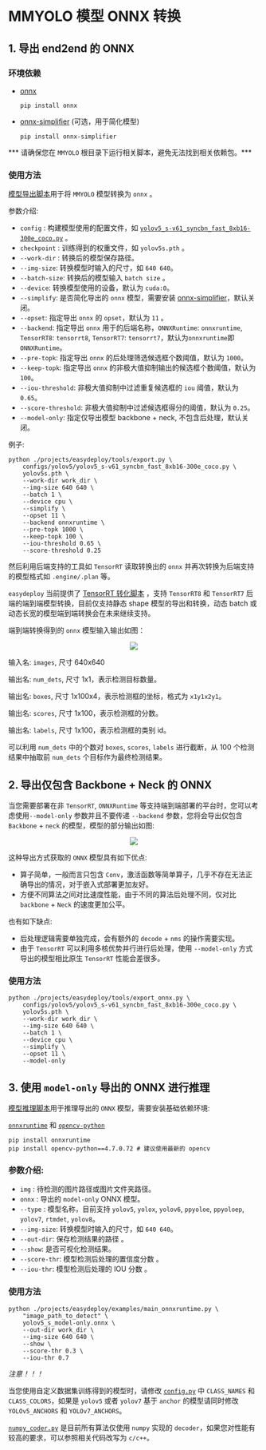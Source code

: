 # MMYOLO 模型 ONNX 转换

## 1. 导出 end2end 的 ONNX

### 环境依赖

- [onnx](https://github.com/onnx/onnx)

  ```shell
  pip install onnx
  ```

- [onnx-simplifier](https://github.com/daquexian/onnx-simplifier) (可选，用于简化模型)

  ```shell
  pip install onnx-simplifier
  ```

\*\*\* 请确保您在 `MMYOLO` 根目录下运行相关脚本，避免无法找到相关依赖包。\*\*\*

### 使用方法

[模型导出脚本](./projects/easydeploy/tools/export_onnx.py)用于将 `MMYOLO` 模型转换为 `onnx` 。

参数介绍:

- `config` : 构建模型使用的配置文件，如 [`yolov5_s-v61_syncbn_fast_8xb16-300e_coco.py`](./configs/yolov5/yolov5_s-v61_syncbn_fast_8xb16-300e_coco.py) 。
- `checkpoint` : 训练得到的权重文件，如 `yolov5s.pth` 。
- `--work-dir` : 转换后的模型保存路径。
- `--img-size`: 转换模型时输入的尺寸，如 `640 640`。
- `--batch-size`: 转换后的模型输入 `batch size` 。
- `--device`: 转换模型使用的设备，默认为 `cuda:0`。
- `--simplify`: 是否简化导出的 `onnx` 模型，需要安装 [onnx-simplifier](https://github.com/daquexian/onnx-simplifier)，默认关闭。
- `--opset`: 指定导出 `onnx` 的 `opset`，默认为 `11` 。
- `--backend`: 指定导出 `onnx` 用于的后端名称，`ONNXRuntime`: `onnxruntime`, `TensorRT8`: `tensorrt8`, `TensorRT7`: `tensorrt7`，默认为`onnxruntime`即 `ONNXRuntime`。
- `--pre-topk`: 指定导出 `onnx` 的后处理筛选候选框个数阈值，默认为 `1000`。
- `--keep-topk`: 指定导出 `onnx` 的非极大值抑制输出的候选框个数阈值，默认为 `100`。
- `--iou-threshold`: 非极大值抑制中过滤重复候选框的 `iou` 阈值，默认为 `0.65`。
- `--score-threshold`: 非极大值抑制中过滤候选框得分的阈值，默认为 `0.25`。
- `--model-only`: 指定仅导出模型 backbone + neck, 不包含后处理，默认关闭。

例子:

```shell
python ./projects/easydeploy/tools/export.py \
	configs/yolov5/yolov5_s-v61_syncbn_fast_8xb16-300e_coco.py \
	yolov5s.pth \
	--work-dir work_dir \
    --img-size 640 640 \
    --batch 1 \
    --device cpu \
    --simplify \
	--opset 11 \
	--backend onnxruntime \
	--pre-topk 1000 \
	--keep-topk 100 \
	--iou-threshold 0.65 \
	--score-threshold 0.25
```

然后利用后端支持的工具如 `TensorRT` 读取转换出的 `onnx` 并再次转换为后端支持的模型格式如 `.engine/.plan` 等。

`easydeploy` 当前提供了 [TensorRT 转化脚本](../tools/build_engine.py) ，支持 `TensorRT8` 和 `TensorRT7` 后端的端到端模型转换，目前仅支持静态 shape 模型的导出和转换，动态 batch 或动态长宽的模型端到端转换会在未来继续支持。

端到端转换得到的 `onnx` 模型输入输出如图：

<div align=center>
<img src="https://user-images.githubusercontent.com/92794867/232403745-101ca999-2003-46fa-bc5b-6b0eb2b2d41b.png"/>
</div>

输入名: `images`, 尺寸 640x640

输出名: `num_dets`, 尺寸 1x1，表示检测目标数量。

输出名: `boxes`, 尺寸 1x100x4，表示检测框的坐标，格式为 `x1y1x2y1`。

输出名: `scores`, 尺寸 1x100，表示检测框的分数。

输出名: `labels`, 尺寸 1x100，表示检测框的类别 id。

可以利用 `num_dets` 中的个数对 `boxes`, `scores`, `labels` 进行截断，从 100 个检测结果中抽取前 `num_dets` 个目标作为最终检测结果。

## 2. 导出仅包含 Backbone + Neck 的 ONNX

当您需要部署在非 `TensorRT`, `ONNXRuntime` 等支持端到端部署的平台时，您可以考虑使用`--model-only` 参数并且不要传递 `--backend` 参数，您将会导出仅包含 `Backbone` + `neck` 的模型，模型的部分输出如图:

<div align=center>
<img src="https://user-images.githubusercontent.com/92794867/232406169-40eee9fd-bc53-4fdc-bd37-d0e9033826f9.png"/>
</div>

这种导出方式获取的 `ONNX` 模型具有如下优点:

- 算子简单，一般而言只包含 `Conv`，激活函数等简单算子，几乎不存在无法正确导出的情况，对于嵌入式部署更加友好。
- 方便不同算法之间对比速度性能，由于不同的算法后处理不同，仅对比 `backbone` + `Neck` 的速度更加公平。

也有如下缺点:

- 后处理逻辑需要单独完成，会有额外的 `decode` + `nms` 的操作需要实现。
- 由于 `TensorRT` 可以利用多核优势并行进行后处理，使用 `--model-only` 方式导出的模型相比原生 `TensorRT` 性能会差很多。

### 使用方法

```shell
python ./projects/easydeploy/tools/export_onnx.py \
	configs/yolov5/yolov5_s-v61_syncbn_fast_8xb16-300e_coco.py \
	yolov5s.pth \
	--work-dir work_dir \
    --img-size 640 640 \
    --batch 1 \
    --device cpu \
    --simplify \
	--opset 11 \
	--model-only
```

## 3. 使用 `model-only` 导出的 ONNX 进行推理

[模型推理脚本](./projects/easydeploy/examples/main_onnxruntime.py)用于推理导出的 `ONNX` 模型，需要安装基础依赖环境:

[`onnxruntime`](https://github.com/microsoft/onnxruntime) 和 [`opencv-python`](https://github.com/opencv/opencv-python)

```shell
pip install onnxruntime
pip install opencv-python==4.7.0.72 # 建议使用最新的 opencv
```

### 参数介绍:

- `img` : 待检测的图片路径或图片文件夹路径。
- `onnx` : 导出的 `model-only` ONNX 模型。
- `--type` : 模型名称，目前支持 `yolov5`, `yolox`, `yolov6`, `ppyoloe`, `ppyoloep`, `yolov7`, `rtmdet`, `yolov8`。
- `--img-size`: 转换模型时输入的尺寸，如 `640 640`。
- `--out-dir`: 保存检测结果的路径 。
- `--show`: 是否可视化检测结果。
- `--score-thr`: 模型检测后处理的置信度分数 。
- `--iou-thr`: 模型检测后处理的 IOU 分数 。

### 使用方法

```shell
python ./projects/easydeploy/examples/main_onnxruntime.py \
	"image_path_to_detect" \
	yolov5_s_model-only.onnx \
	--out-dir work_dir \
    --img-size 640 640 \
    --show \
    --score-thr 0.3 \
    --iou-thr 0.7
```

*注意！！！*

当您使用自定义数据集训练得到的模型时，请修改 [`config.py`](./projects/easydeploy/examples/config.py) 中 `CLASS_NAMES` 和 `CLASS_COLORS`，如果是 `yolov5` 或者 `yolov7` 基于 `anchor` 的模型请同时修改 `YOLOv5_ANCHORS` 和 `YOLOv7_ANCHORS`。

[`numpy_coder.py`](./projects/easydeploy/examples/numpy_coder.py) 是目前所有算法仅使用 `numpy` 实现的 `decoder`，如果您对性能有较高的要求，可以参照相关代码改写为 `c/c++`。
